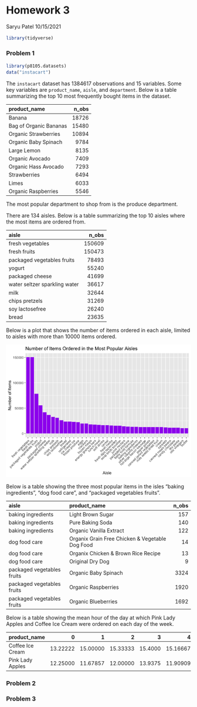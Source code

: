 Homework 3
================
Saryu Patel
10/15/2021

``` r
library(tidyverse)
```

### Problem 1

``` r
library(p8105.datasets)
data("instacart")
```

The `instacart` dataset has 1384617 observations and 15 variables. Some
key variables are `product_name`, `aisle`, and `department`. Below is a
table summarizing the top 10 most frequently bought items in the
dataset.

| product\_name          | n\_obs |
|:-----------------------|-------:|
| Banana                 |  18726 |
| Bag of Organic Bananas |  15480 |
| Organic Strawberries   |  10894 |
| Organic Baby Spinach   |   9784 |
| Large Lemon            |   8135 |
| Organic Avocado        |   7409 |
| Organic Hass Avocado   |   7293 |
| Strawberries           |   6494 |
| Limes                  |   6033 |
| Organic Raspberries    |   5546 |

The most popular department to shop from is the produce department.

There are 134 aisles. Below is a table summarizing the top 10 aisles
where the most items are ordered from.

| aisle                         | n\_obs |
|:------------------------------|-------:|
| fresh vegetables              | 150609 |
| fresh fruits                  | 150473 |
| packaged vegetables fruits    |  78493 |
| yogurt                        |  55240 |
| packaged cheese               |  41699 |
| water seltzer sparkling water |  36617 |
| milk                          |  32644 |
| chips pretzels                |  31269 |
| soy lactosefree               |  26240 |
| bread                         |  23635 |

Below is a plot that shows the number of items ordered in each aisle,
limited to aisles with more than 10000 items ordered.

![](p8105_hw3_sp4029_files/figure-gfm/unnamed-chunk-4-1.png)<!-- -->

Below is a table showing the three most popular items in the isles
“baking ingredients”, “dog food care”, and “packaged vegetables fruits”.

| aisle                      | product\_name                                   | n\_obs |
|:---------------------------|:------------------------------------------------|-------:|
| baking ingredients         | Light Brown Sugar                               |    157 |
| baking ingredients         | Pure Baking Soda                                |    140 |
| baking ingredients         | Organic Vanilla Extract                         |    122 |
| dog food care              | Organix Grain Free Chicken & Vegetable Dog Food |     14 |
| dog food care              | Organix Chicken & Brown Rice Recipe             |     13 |
| dog food care              | Original Dry Dog                                |      9 |
| packaged vegetables fruits | Organic Baby Spinach                            |   3324 |
| packaged vegetables fruits | Organic Raspberries                             |   1920 |
| packaged vegetables fruits | Organic Blueberries                             |   1692 |

Below is a table showing the mean hour of the day at which Pink Lady
Apples and Coffee Ice Cream were ordered on each day of the week.

| product\_name    |        0 |        1 |        2 |       3 |        4 |        5 |        6 |
|:-----------------|---------:|---------:|---------:|--------:|---------:|---------:|---------:|
| Coffee Ice Cream | 13.22222 | 15.00000 | 15.33333 | 15.4000 | 15.16667 | 10.33333 | 12.35294 |
| Pink Lady Apples | 12.25000 | 11.67857 | 12.00000 | 13.9375 | 11.90909 | 13.86957 | 11.55556 |

### Problem 2

### Problem 3
